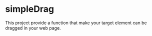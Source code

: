 # simpleDrag
This project provide a function that make your target element can  be dragged in your web page.
